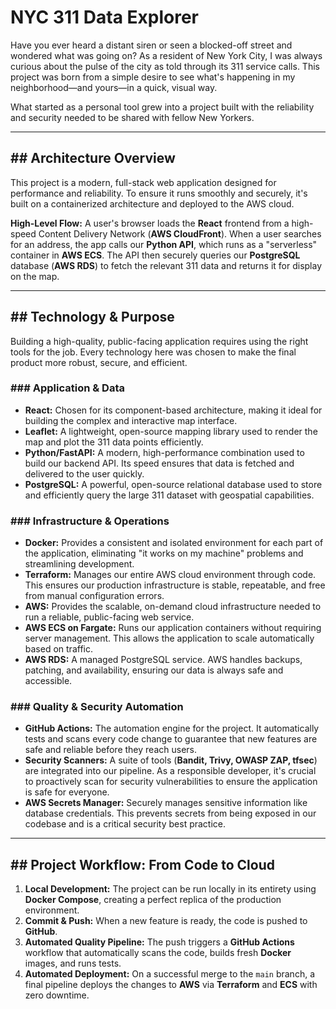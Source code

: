 # NYC 311 Data Explorer

Have you ever heard a distant siren or seen a blocked-off street and wondered what was going on? As a resident of New York City, I was always curious about the pulse of the city as told through its 311 service calls. This project was born from a simple desire to see what's happening in my neighborhood—and yours—in a quick, visual way.

What started as a personal tool grew into a project built with the reliability and security needed to be shared with fellow New Yorkers.

---

## ## Architecture Overview

This project is a modern, full-stack web application designed for performance and reliability. To ensure it runs smoothly and securely, it's built on a containerized architecture and deployed to the AWS cloud.

**High-Level Flow:**
A user's browser loads the **React** frontend from a high-speed Content Delivery Network (**AWS CloudFront**). When a user searches for an address, the app calls our **Python API**, which runs as a "serverless" container in **AWS ECS**. The API then securely queries our **PostgreSQL** database (**AWS RDS**) to fetch the relevant 311 data and returns it for display on the map.

---

## ## Technology & Purpose

Building a high-quality, public-facing application requires using the right tools for the job. Every technology here was chosen to make the final product more robust, secure, and efficient.

### ### Application & Data

* **React:** Chosen for its component-based architecture, making it ideal for building the complex and interactive map interface.
* **Leaflet:** A lightweight, open-source mapping library used to render the map and plot the 311 data points efficiently.
* **Python/FastAPI:** A modern, high-performance combination used to build our backend API. Its speed ensures that data is fetched and delivered to the user quickly.
* **PostgreSQL:** A powerful, open-source relational database used to store and efficiently query the large 311 dataset with geospatial capabilities.

### ### Infrastructure & Operations

* **Docker:** Provides a consistent and isolated environment for each part of the application, eliminating "it works on my machine" problems and streamlining development.
* **Terraform:** Manages our entire AWS cloud environment through code. This ensures our production infrastructure is stable, repeatable, and free from manual configuration errors.
* **AWS:** Provides the scalable, on-demand cloud infrastructure needed to run a reliable, public-facing web service.
* **AWS ECS on Fargate:** Runs our application containers without requiring server management. This allows the application to scale automatically based on traffic.
* **AWS RDS:** A managed PostgreSQL service. AWS handles backups, patching, and availability, ensuring our data is always safe and accessible.

### ### Quality & Security Automation

* **GitHub Actions:** The automation engine for the project. It automatically tests and scans every code change to guarantee that new features are safe and reliable before they reach users.
* **Security Scanners:** A suite of tools (**Bandit, Trivy, OWASP ZAP, tfsec**) are integrated into our pipeline. As a responsible developer, it's crucial to proactively scan for security vulnerabilities to ensure the application is safe for everyone.
* **AWS Secrets Manager:** Securely manages sensitive information like database credentials. This prevents secrets from being exposed in our codebase and is a critical security best practice.

---

## ## Project Workflow: From Code to Cloud

1.  **Local Development:** The project can be run locally in its entirety using **Docker Compose**, creating a perfect replica of the production environment.
2.  **Commit & Push:** When a new feature is ready, the code is pushed to **GitHub**.
3.  **Automated Quality Pipeline:** The push triggers a **GitHub Actions** workflow that automatically scans the code, builds fresh **Docker** images, and runs tests.
4.  **Automated Deployment:** On a successful merge to the `main` branch, a final pipeline deploys the changes to **AWS** via **Terraform** and **ECS** with zero downtime.
